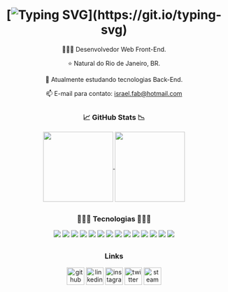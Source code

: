 <div align="center">

# [![Typing SVG](https://readme-typing-svg.herokuapp.com?color=%23F1F070&size=26&center=true&vCenter=true&lines=Ol%C3%A1!+%F0%9F%91%8B%F0%9F%8F%BB+Meu+nome+%C3%A9+Israel!)](https://git.io/typing-svg)

👨🏻‍💻 Desenvolvedor Web Front-End.

⭐ Natural do Rio de Janeiro, BR.

🌱 Atualmente estudando tecnologias Back-End.

📫 E-mail para contato: israel.fab@hotmail.com

##

### 📈 **GitHub Stats** 📉

<a href="https://github.com/anuraghazra/github-readme-stats">
  <img align="center" height=160 src="https://github-readme-stats.vercel.app/api?username=israelnazareth&show_icons=true&theme=github_dark&hide_border=true&title_color=F1F070&icon_color=C0BF5A" />
</a>

<a href="https://github.com/anuraghazra/github-readme-stats">
  <img align="center" height=160 src="https://github-readme-stats.vercel.app/api/top-langs/?username=israelnazareth&theme=github_dark&layout=compact&hide_border=true&title_color=F1F070" />
</a>

##

### 👨🏻‍💻 **Tecnologias** 👩🏻‍💻

<div>
  <!--hmtl5--><img src="https://shields.io/badge/_-HTML-0D1117?logo=html5&style=for-the-badge&logoColor=F1F070&logoHeight=40">
  <!--css3--><img src="https://shields.io/badge/_-CSS-0D1117?logo=css3&style=for-the-badge&logoColor=F1F070">
  <!--js--><img src="https://shields.io/badge/_-JavaScript-0D1117?logo=javascript&style=for-the-badge&logoColor=F1F070">
  <!--react--><img src="https://shields.io/badge/_-REACT-0D1117?logo=react&style=for-the-badge&logoColor=F1F070">
  <!--redux--><img src="https://shields.io/badge/_-REDUX-0D1117?logo=redux&style=for-the-badge&logoColor=F1F070">
  <!--bootstrap--><img src="https://shields.io/badge/_-BOOTSTRAP-0D1117?logo=bootstrap&style=for-the-badge&logoColor=F1F070">
  <!--npm--><img src="https://shields.io/badge/_-npm-0D1117?logo=npm&style=for-the-badge&logoColor=F1F070">
  <!--jest--><img src="https://shields.io/badge/_-jest-0D1117?logo=jest&style=for-the-badge&logoColor=F1F070">
  <!--git--><img src="https://shields.io/badge/_-git-0D1117?logo=git&style=for-the-badge&logoColor=F1F070">
  <!--linux--><img src="https://shields.io/badge/_-linux-0D1117?logo=linux&style=for-the-badge&logoColor=F1F070">
  <!--docker--><img src="https://shields.io/badge/_-docker-0D1117?logo=docker&style=for-the-badge&logoColor=F1F070">
  <!--nodejs--><img src="https://shields.io/badge/_-nodejs-0D1117?logo=nodedotjs&style=for-the-badge&logoColor=F1F070">
  <!--nodemon--><img src="https://shields.io/badge/_-nodemon-0D1117?logo=nodemon&style=for-the-badge&logoColor=F1F070">
  <!--mysql--><img src="https://shields.io/badge/_-mysql-0D1117?logo=mysql&style=for-the-badge&logoColor=F1F070">
</div>

##

### Links

[<img src='https://cdn.jsdelivr.net/npm/simple-icons@3.0.1/icons/github.svg' alt='github' height='40'>](https://github.com/israelnazareth)
[<img src='https://cdn.jsdelivr.net/npm/simple-icons@3.0.1/icons/linkedin.svg' alt='linkedin' height='40'>](https://www.linkedin.com/in/israelnazareth/)
[<img src='https://cdn.jsdelivr.net/npm/simple-icons@3.0.1/icons/instagram.svg' alt='instagram' height='40'>](https://www.instagram.com/rael.22/)
[<img src='https://cdn.jsdelivr.net/npm/simple-icons@3.0.1/icons/twitter.svg' alt='twitter' height='40'>](https://twitter.com/raeeel)
[<img src='https://cdn.jsdelivr.net/npm/simple-icons@3.0.1/icons/steam.svg' alt='steam' height='40'>](https://steamcommunity.com/id/raeeel/)

</div>
